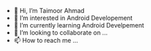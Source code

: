 - 👋 Hi, I’m Taimoor Ahmad
- 👀 I’m interested in Android Developement
- 🌱 I’m currently learning Android Develpement
- 💞️ I’m looking to collaborate on ...
- 📫 How to reach me ...

<!---
taimoorahmadl/taimoorahmadl is a ✨ special ✨ repository because its `README.md` (this file) appears on your GitHub profile.
You can click the Preview link to take a look at your changes.
--->
